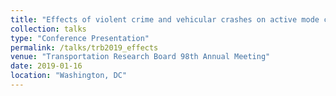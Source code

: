 ```yaml
---
title: "Effects of violent crime and vehicular crashes on active mode choice decisions in New York City"
collection: talks
type: "Conference Presentation"
permalink: /talks/trb2019_effects
venue: "Transportation Research Board 98th Annual Meeting"
date: 2019-01-16
location: "Washington, DC"
---
```

